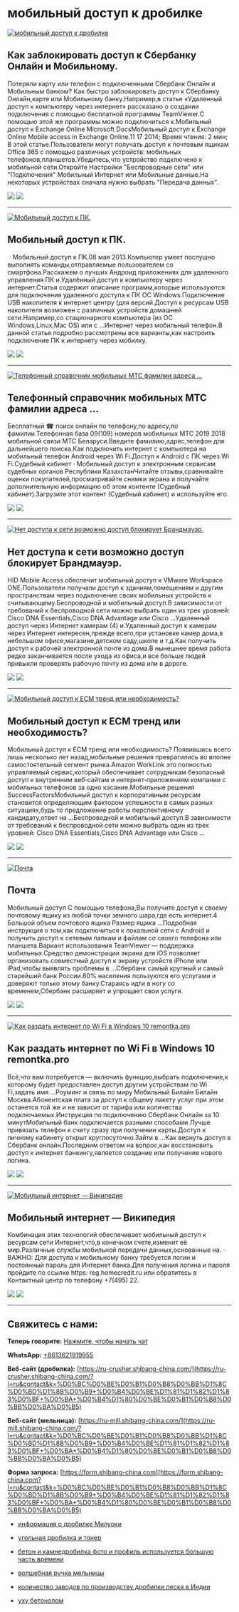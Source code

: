 # мобильный доступ к дробилке

<a href="https://swt.shibang-china.com/?l=ru&img&k=%D0%BC%D0%BE%D0%B1%D0%B8%D0%BB%D1%8C%D0%BD%D1%8B%D0%B9+%D0%B4%D0%BE%D1%81%D1%82%D1%83%D0%BF+%D0%BA+%D0%B4%D1%80%D0%BE%D0%B1%D0%B8%D0%BB%D0%BA%D0%B5" target="_blank">![мобильный доступ к дробилке](http://static.shibang-china.com/all-800x300/1227.jpg)</a>

## Как заблокировать доступ к Сбербанку Онлайн и Мобильному.
Потеряли карту или телефон с подключенными Сбербанк Онлайн и Мобильным банком? Как быстро заблокировать доступ к Сбербанку Онлайн,карте или Мобильному банку.Например,в статье &#171;Удаленный доступ к компьютеру через интернет&#187; рассказано о создании подключения с помощью бесплатной программы TeamViewer.С помощью этой же программы можно подключиться к.Мобильный доступ к Exchange Online Microsoft DocsМобильный доступ к Exchange Online Mobile access in Exchange Online.11 17 2014; Время чтения: 2 мин; В этой статье.Пользователи могут получать доступ к почтовым ящикам Office 365 с помощью различных устройств: мобильных телефонов,планшетов.Убедитесь,что устройство подключено к мобильной сети.Откройте Настройки &quot;Беспроводные сети&quot; или &quot;Подключения&quot; Мобильный Интернет или Мобильные данные.На некоторых устройствах сначала нужно выбрать &quot;Передача данных&quot;.


<a href="https://whatsapp.shibangsoft.com/WhatsApp.php" target="_blank" title="WhatsApp">![](http://static.shibang-china.com/icon/whatsapp.png)</a> <a href="https://swt.shibang-china.com/?l=ru&icon&k=%D0%BC%D0%BE%D0%B1%D0%B8%D0%BB%D1%8C%D0%BD%D1%8B%D0%B9+%D0%B4%D0%BE%D1%81%D1%82%D1%83%D0%BF+%D0%BA+%D0%B4%D1%80%D0%BE%D0%B1%D0%B8%D0%BB%D0%BA%D0%B5" target="_blank">![](http://static.shibang-china.com/icon/chat-ru.png)</a>

---

<a href="https://swt.shibang-china.com/?l=ru&img&k=%D0%BC%D0%BE%D0%B1%D0%B8%D0%BB%D1%8C%D0%BD%D1%8B%D0%B9+%D0%B4%D0%BE%D1%81%D1%82%D1%83%D0%BF+%D0%BA+%D0%B4%D1%80%D0%BE%D0%B1%D0%B8%D0%BB%D0%BA%D0%B5" target="_blank">![Мобильный доступ к ПК.](http://static.shibang-china.com/all-800x300/753.jpg)</a>

## Мобильный доступ к ПК.
&nbsp;&#0183;&#32;Мобильный доступ к ПК.08 мая 2013.Компьютер умеет послушно выполнять команды,отправляемые пользователем со смартфона.Расскажем о лучших Андроид приложениях для удаленного управления ПК и.Удалённый доступ к компьютеру через интернет.Статья содержит описание программ,которые используются для подключения удаленного доступа к ПК ОС Windows.Подключение USB накопителя к интернет центру (для версий.Доступ к ресурсам USB накопителя возможен с различных устройств домашней сети.Например,со стационарного компьютера (из ОС Windows,Linux,Mac OS) или с …Интернет через мобильный телефон.В данной статье подробно рассмотрены все варианты,как настроить подключение ПК к интернету через мобилку.


<a href="https://whatsapp.shibangsoft.com/WhatsApp.php" target="_blank" title="WhatsApp">![](http://static.shibang-china.com/icon/whatsapp.png)</a> <a href="https://swt.shibang-china.com/?l=ru&icon&k=%D0%BC%D0%BE%D0%B1%D0%B8%D0%BB%D1%8C%D0%BD%D1%8B%D0%B9+%D0%B4%D0%BE%D1%81%D1%82%D1%83%D0%BF+%D0%BA+%D0%B4%D1%80%D0%BE%D0%B1%D0%B8%D0%BB%D0%BA%D0%B5" target="_blank">![](http://static.shibang-china.com/icon/chat-ru.png)</a>

---

<a href="https://swt.shibang-china.com/?l=ru&img&k=%D0%BC%D0%BE%D0%B1%D0%B8%D0%BB%D1%8C%D0%BD%D1%8B%D0%B9+%D0%B4%D0%BE%D1%81%D1%82%D1%83%D0%BF+%D0%BA+%D0%B4%D1%80%D0%BE%D0%B1%D0%B8%D0%BB%D0%BA%D0%B5" target="_blank">![Телефонный справочник мобильных МТС фамилии адреса …](http://static.shibang-china.com/all-800x300/241.jpg)</a>

## Телефонный справочник мобильных МТС фамилии адреса …
Бесплатный ☎ поиск онлайн по телефону,по адресу,по фамилии.Телефонная база 09(109) номеров мобильных МТС 2019 2018 мобильной связи МТС Беларуси.Введите фамилию,адрес,телефон для дальнейшего поиска.Как подключить интернет с компьютера на мобильный телефон Android через Wi Fi.Доступ к Android с ПК через Wi Fi.Судебный кабинет&nbsp;&#0183;&#32;Мобильный доступ к электронным сервисам судебных органов Республики Казахстан‎Читайте отзывы,сравнивайте оценки покупателей,просматривайте снимки экрана и получайте дополнительную информацию об этом контенте (Судебный кабинет).Загрузите этот контент (Судебный кабинет) и используйте его.


<a href="https://whatsapp.shibangsoft.com/WhatsApp.php" target="_blank" title="WhatsApp">![](http://static.shibang-china.com/icon/whatsapp.png)</a> <a href="https://swt.shibang-china.com/?l=ru&icon&k=%D0%BC%D0%BE%D0%B1%D0%B8%D0%BB%D1%8C%D0%BD%D1%8B%D0%B9+%D0%B4%D0%BE%D1%81%D1%82%D1%83%D0%BF+%D0%BA+%D0%B4%D1%80%D0%BE%D0%B1%D0%B8%D0%BB%D0%BA%D0%B5" target="_blank">![](http://static.shibang-china.com/icon/chat-ru.png)</a>

---

<a href="https://swt.shibang-china.com/?l=ru&img&k=%D0%BC%D0%BE%D0%B1%D0%B8%D0%BB%D1%8C%D0%BD%D1%8B%D0%B9+%D0%B4%D0%BE%D1%81%D1%82%D1%83%D0%BF+%D0%BA+%D0%B4%D1%80%D0%BE%D0%B1%D0%B8%D0%BB%D0%BA%D0%B5" target="_blank">![Нет доступа к сети возможно доступ блокирует Брандмауэр.](http://static.shibang-china.com/all-800x300/1283.jpg)</a>

## Нет доступа к сети возможно доступ блокирует Брандмауэр.
HID Mobile Access обеспечит мобильный доступ к VMware Workspace ONE.Пользователи получали доступ к зданиям,помещениям и другим пространствам через подключение своих мобильных устройств к считывающему.Беспроводной и мобильный доступ.В зависимости от требований к беспроводной сети можно выбрать один из трех уровней: Cisco DNA Essentials,Cisco DNA Advantage или Cisco …Удаленный доступ через Интернет камерам (4) и.Удаленный доступ к камерам через Интернет интересен,прежде всего,при установке камер дома,в небольшом офисе,магазине,детском саду,школе и т.д.Как получить доступ к рабочей электронной почте из дома.В нынешнее время работа редко заканчивается после ухода из офиса,и все больше людей привыкли проверять рабочую почту из дома или в дороге.


<a href="https://whatsapp.shibangsoft.com/WhatsApp.php" target="_blank" title="WhatsApp">![](http://static.shibang-china.com/icon/whatsapp.png)</a> <a href="https://swt.shibang-china.com/?l=ru&icon&k=%D0%BC%D0%BE%D0%B1%D0%B8%D0%BB%D1%8C%D0%BD%D1%8B%D0%B9+%D0%B4%D0%BE%D1%81%D1%82%D1%83%D0%BF+%D0%BA+%D0%B4%D1%80%D0%BE%D0%B1%D0%B8%D0%BB%D0%BA%D0%B5" target="_blank">![](http://static.shibang-china.com/icon/chat-ru.png)</a>

---

<a href="https://swt.shibang-china.com/?l=ru&img&k=%D0%BC%D0%BE%D0%B1%D0%B8%D0%BB%D1%8C%D0%BD%D1%8B%D0%B9+%D0%B4%D0%BE%D1%81%D1%82%D1%83%D0%BF+%D0%BA+%D0%B4%D1%80%D0%BE%D0%B1%D0%B8%D0%BB%D0%BA%D0%B5" target="_blank">![Мобильный доступ к ЕСМ тренд или необходимость?](http://static.shibang-china.com/all-800x300/1522.jpg)</a>

## Мобильный доступ к ЕСМ тренд или необходимость?
Мобильный доступ к ЕСМ тренд или необходимость? Появившись всего лишь несколько лет назад,мобильные решения превратились во вполне самостоятельный сегмент рынка.Amazon WorkLink это полностью управляемый сервис,который обеспечивает сотрудникам безопасный доступ к внутренним веб‑сайтам и интернет‑приложениям компании с мобильных телефонов за одно касание.Мобильные решения SuccessFactorsМобильный доступ к корпоративным ресурсам становится определяющим фактором успешности в самых разных ситуациях,будь то предложение работы перспективному кандидату,ответ на …Беспроводной и мобильный доступ.В зависимости от требований к беспроводной сети можно выбрать один из трех уровней: Cisco DNA Essentials,Cisco DNA Advantage или Cisco …


<a href="https://whatsapp.shibangsoft.com/WhatsApp.php" target="_blank" title="WhatsApp">![](http://static.shibang-china.com/icon/whatsapp.png)</a> <a href="https://swt.shibang-china.com/?l=ru&icon&k=%D0%BC%D0%BE%D0%B1%D0%B8%D0%BB%D1%8C%D0%BD%D1%8B%D0%B9+%D0%B4%D0%BE%D1%81%D1%82%D1%83%D0%BF+%D0%BA+%D0%B4%D1%80%D0%BE%D0%B1%D0%B8%D0%BB%D0%BA%D0%B5" target="_blank">![](http://static.shibang-china.com/icon/chat-ru.png)</a>

---

<a href="https://swt.shibang-china.com/?l=ru&img&k=%D0%BC%D0%BE%D0%B1%D0%B8%D0%BB%D1%8C%D0%BD%D1%8B%D0%B9+%D0%B4%D0%BE%D1%81%D1%82%D1%83%D0%BF+%D0%BA+%D0%B4%D1%80%D0%BE%D0%B1%D0%B8%D0%BB%D0%BA%D0%B5" target="_blank">![Почта](http://static.shibang-china.com/all-800x300/876.jpg)</a>

## Почта
Мобильный доступ С помощью телефона,Вы получите доступ к своему почтовому ящику из любой точки земного шара,где есть интернет.4 Большой объем почтового ящика Размер ящика …Подробная инструкция о том,как подключиться к локальной сети с Android и получить доступ к сетевым папкам и файлам со своего телефона или планшета.Вариант использования TeamViewer — поддержка мобильных.Средство демонстрации экрана для iOS позволяет организовать совместный доступ к экрану устройств iPhone или iPad,чтобы выявлять проблемы в …Сбербанк самый крупный и самый старейший банк России.80% населения пользуются его услугами и доверяют только этому банку.Стараясь идти в ногу со временем,Сбербанк расширяет и упрощает свои услуги.


<a href="https://whatsapp.shibangsoft.com/WhatsApp.php" target="_blank" title="WhatsApp">![](http://static.shibang-china.com/icon/whatsapp.png)</a> <a href="https://swt.shibang-china.com/?l=ru&icon&k=%D0%BC%D0%BE%D0%B1%D0%B8%D0%BB%D1%8C%D0%BD%D1%8B%D0%B9+%D0%B4%D0%BE%D1%81%D1%82%D1%83%D0%BF+%D0%BA+%D0%B4%D1%80%D0%BE%D0%B1%D0%B8%D0%BB%D0%BA%D0%B5" target="_blank">![](http://static.shibang-china.com/icon/chat-ru.png)</a>

---

<a href="https://swt.shibang-china.com/?l=ru&img&k=%D0%BC%D0%BE%D0%B1%D0%B8%D0%BB%D1%8C%D0%BD%D1%8B%D0%B9+%D0%B4%D0%BE%D1%81%D1%82%D1%83%D0%BF+%D0%BA+%D0%B4%D1%80%D0%BE%D0%B1%D0%B8%D0%BB%D0%BA%D0%B5" target="_blank">![Как раздать интернет по Wi Fi в Windows 10 remontka.pro](http://static.shibang-china.com/all-800x300/1305.jpg)</a>

## Как раздать интернет по Wi Fi в Windows 10 remontka.pro
Всё,что вам потребуется — включить функцию,выбрать подключение,к которому будет предоставлен доступ другим устройствам по Wi Fi,задать имя …Роуминг и связь по миру Мобильный Билайн Билайн Москва.Абонентская плата за доступ к общему пакету услуг при этом останется той же и не зависит от тарифа или количества подключаемых.Инструкция по подключению Сбербанк Онлайн за 10 минутМобильный банк подключается разными способами.Лучше привязать телефон к счету сразу при получении карты.Доступ к личному кабинету открыт круглосуточно.Зайти в …Как вернуть доступ в Сбербанк онлайн.Последним ответом на вопрос,как восстановить доступ к интернет банкингу,является создание или получение нового логина.


<a href="https://whatsapp.shibangsoft.com/WhatsApp.php" target="_blank" title="WhatsApp">![](http://static.shibang-china.com/icon/whatsapp.png)</a> <a href="https://swt.shibang-china.com/?l=ru&icon&k=%D0%BC%D0%BE%D0%B1%D0%B8%D0%BB%D1%8C%D0%BD%D1%8B%D0%B9+%D0%B4%D0%BE%D1%81%D1%82%D1%83%D0%BF+%D0%BA+%D0%B4%D1%80%D0%BE%D0%B1%D0%B8%D0%BB%D0%BA%D0%B5" target="_blank">![](http://static.shibang-china.com/icon/chat-ru.png)</a>

---

<a href="https://swt.shibang-china.com/?l=ru&img&k=%D0%BC%D0%BE%D0%B1%D0%B8%D0%BB%D1%8C%D0%BD%D1%8B%D0%B9+%D0%B4%D0%BE%D1%81%D1%82%D1%83%D0%BF+%D0%BA+%D0%B4%D1%80%D0%BE%D0%B1%D0%B8%D0%BB%D0%BA%D0%B5" target="_blank">![Мобильный интернет — Википедия](http://static.shibang-china.com/all-800x300/415.jpg)</a>

## Мобильный интернет — Википедия
Комбинация этих технологий обеспечивает мобильный доступ к ресурсам сети Интернет,что,в конечном счете,изменит её мир.Различные службы мобильной передачи данных,основанные на.&nbsp;&#0183;&#32;ВАЖНО: Для доступа к мобильному банку требуется логин и постоянный пароль для Интернет банка.Для получения логина и пароля пройдите по ссылке https: reg.homecredit.ru или обратитесь в Контактный центр по телефону +7(495) 22.

<a href="https://whatsapp.shibangsoft.com/WhatsApp.php" target="_blank" title="WhatsApp">![](http://static.shibang-china.com/icon/whatsapp.png)</a> <a href="https://swt.shibang-china.com/?l=ru&icon&k=%D0%BC%D0%BE%D0%B1%D0%B8%D0%BB%D1%8C%D0%BD%D1%8B%D0%B9+%D0%B4%D0%BE%D1%81%D1%82%D1%83%D0%BF+%D0%BA+%D0%B4%D1%80%D0%BE%D0%B1%D0%B8%D0%BB%D0%BA%D0%B5" target="_blank">![](http://static.shibang-china.com/icon/chat-ru.png)</a>

---
## Свяжитесь с нами:

**Теперь говорите:** [Нажмите, чтобы начать чат](https://swt.shibang-china.com?l=ru&contact&k=%D0%BC%D0%BE%D0%B1%D0%B8%D0%BB%D1%8C%D0%BD%D1%8B%D0%B9+%D0%B4%D0%BE%D1%81%D1%82%D1%83%D0%BF+%D0%BA+%D0%B4%D1%80%D0%BE%D0%B1%D0%B8%D0%BB%D0%BA%D0%B5)

**WhatsApp:**  [+8613621919955](https://whatsapp.shibangsoft.com/WhatsApp.php)

**Веб-сайт (дробилка):** [https://ru-crusher.shibang-china.com/](https://ru-crusher.shibang-china.com/?l=ru&contact&k=%D0%BC%D0%BE%D0%B1%D0%B8%D0%BB%D1%8C%D0%BD%D1%8B%D0%B9+%D0%B4%D0%BE%D1%81%D1%82%D1%83%D0%BF+%D0%BA+%D0%B4%D1%80%D0%BE%D0%B1%D0%B8%D0%BB%D0%BA%D0%B5)

**Веб-сайт (мельница):** [https://ru-mill.shibang-china.com/](https://ru-mill.shibang-china.com/?l=ru&contact&k=%D0%BC%D0%BE%D0%B1%D0%B8%D0%BB%D1%8C%D0%BD%D1%8B%D0%B9+%D0%B4%D0%BE%D1%81%D1%82%D1%83%D0%BF+%D0%BA+%D0%B4%D1%80%D0%BE%D0%B1%D0%B8%D0%BB%D0%BA%D0%B5)

**Форма запроса:** [https://form.shibang-china.com](https://form.shibang-china.com?l=ru&contact&k=%D0%BC%D0%BE%D0%B1%D0%B8%D0%BB%D1%8C%D0%BD%D1%8B%D0%B9+%D0%B4%D0%BE%D1%81%D1%82%D1%83%D0%BF+%D0%BA+%D0%B4%D1%80%D0%BE%D0%B1%D0%B8%D0%BB%D0%BA%D0%B5)

* [информация о дробилке Милуоки](../122/%D0%B8%D0%BD%D1%84%D0%BE%D1%80%D0%BC%D0%B0%D1%86%D0%B8%D1%8F%20%D0%BE%20%D0%B4%D1%80%D0%BE%D0%B1%D0%B8%D0%BB%D0%BA%D0%B5%20%D0%9C%D0%B8%D0%BB%D1%83%D0%BE%D0%BA%D0%B8.md)

* [угольная дробилка и тонер](../122/%D1%83%D0%B3%D0%BE%D0%BB%D1%8C%D0%BD%D0%B0%D1%8F%20%D0%B4%D1%80%D0%BE%D0%B1%D0%B8%D0%BB%D0%BA%D0%B0%20%D0%B8%20%D1%82%D0%BE%D0%BD%D0%B5%D1%80.md)

* [бетон и камнедробилка фото и профиль используется большую часть времени](../125/%D0%B1%D0%B5%D1%82%D0%BE%D0%BD%20%D0%B8%20%D0%BA%D0%B0%D0%BC%D0%BD%D0%B5%D0%B4%D1%80%D0%BE%D0%B1%D0%B8%D0%BB%D0%BA%D0%B0%20%D1%84%D0%BE%D1%82%D0%BE%20%D0%B8%20%D0%BF%D1%80%D0%BE%D1%84%D0%B8%D0%BB%D1%8C%20%D0%B8%D1%81%D0%BF%D0%BE%D0%BB%D1%8C%D0%B7%D1%83%D0%B5%D1%82%D1%81%D1%8F%20%D0%B1%D0%BE%D0%BB%D1%8C%D1%88%D1%83%D1%8E%20%D1%87%D0%B0%D1%81%D1%82%D1%8C%20%D0%B2%D1%80%D0%B5%D0%BC%D0%B5%D0%BD%D0%B8.md)

* [волшебная ручка мельницы](../122/%D0%B2%D0%BE%D0%BB%D1%88%D0%B5%D0%B1%D0%BD%D0%B0%D1%8F%20%D1%80%D1%83%D1%87%D0%BA%D0%B0%20%D0%BC%D0%B5%D0%BB%D1%8C%D0%BD%D0%B8%D1%86%D1%8B.md)

* [количество заводов по производству дробилки песка в Индии](../124/%D0%BA%D0%BE%D0%BB%D0%B8%D1%87%D0%B5%D1%81%D1%82%D0%B2%D0%BE%20%D0%B7%D0%B0%D0%B2%D0%BE%D0%B4%D0%BE%D0%B2%20%D0%BF%D0%BE%20%D0%BF%D1%80%D0%BE%D0%B8%D0%B7%D0%B2%D0%BE%D0%B4%D1%81%D1%82%D0%B2%D1%83%20%D0%B4%D1%80%D0%BE%D0%B1%D0%B8%D0%BB%D0%BA%D0%B8%20%D0%BF%D0%B5%D1%81%D0%BA%D0%B0%20%D0%B2%20%D0%98%D0%BD%D0%B4%D0%B8%D0%B8.md)

* [уху бетонолом](../121/%D1%83%D1%85%D1%83%20%D0%B1%D0%B5%D1%82%D0%BE%D0%BD%D0%BE%D0%BB%D0%BE%D0%BC.md)
